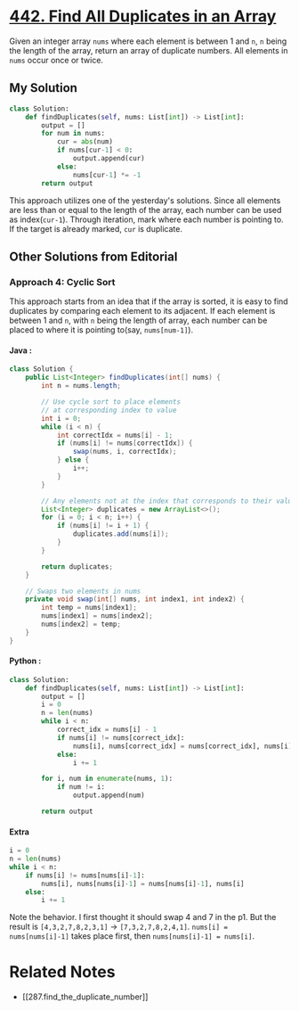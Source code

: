 # [442. Find All Duplicates in an Array](https://leetcode.com/problems/find-all-duplicates-in-an-array/?envType=daily-question&envId=2024-03-25)

Given an integer array `nums` where each element is between 1 and `n`, `n` being the length of the array, return an array of duplicate numbers. All elements in `nums` occur once or twice.

## My Solution

```python
class Solution:
    def findDuplicates(self, nums: List[int]) -> List[int]:
        output = []
        for num in nums:
            cur = abs(num)
            if nums[cur-1] < 0:
                output.append(cur)
            else:
                nums[cur-1] *= -1
        return output
```

This approach utilizes one of the yesterday's solutions. Since all elements are less than or equal to the length of the array, each number can be used as index(`cur-1`).  Through iteration, mark where each number is pointing to. If the target is already marked, `cur` is duplicate.

## Other Solutions from Editorial

### Approach 4: Cyclic Sort

This approach starts from an idea that if the array is sorted, it is easy to find duplicates by comparing each element to its adjacent. If each element is between 1 and `n`, with `n` being the length of array, each number can be placed to where it is pointing to(say, `nums[num-1]`).

#### Java :

```java
class Solution {
    public List<Integer> findDuplicates(int[] nums) {
        int n = nums.length;

        // Use cycle sort to place elements
        // at corresponding index to value
        int i = 0;
        while (i < n) {
            int correctIdx = nums[i] - 1;
            if (nums[i] != nums[correctIdx]) {
                swap(nums, i, correctIdx);
            } else {
				i++;
			}
        }

        // Any elements not at the index that corresponds to their value are duplicates
        List<Integer> duplicates = new ArrayList<>();
        for (i = 0; i < n; i++) {
            if (nums[i] != i + 1) {
                duplicates.add(nums[i]);
            }
        }

        return duplicates;
    }

    // Swaps two elements in nums
    private void swap(int[] nums, int index1, int index2) {
        int temp = nums[index1];
        nums[index1] = nums[index2];
        nums[index2] = temp;
    }
}
```

#### Python :

```python
class Solution:
    def findDuplicates(self, nums: List[int]) -> List[int]:
        output = []
        i = 0
        n = len(nums)
        while i < n:
            correct_idx = nums[i] - 1
            if nums[i] != nums[correct_idx]:
                nums[i], nums[correct_idx] = nums[correct_idx], nums[i]
            else:
                i += 1

        for i, num in enumerate(nums, 1):
            if num != i:
                output.append(num)

        return output
```

#### Extra

```python
i = 0
n = len(nums)
while i < n:
	if nums[i] != nums[nums[i]-1]:
		nums[i], nums[nums[i]-1] = nums[nums[i]-1], nums[i]
	else:
		i += 1
```
Note the behavior. I first thought it should swap 4 and 7 in the p1. But the result is `[4,3,2,7,8,2,3,1]` → `[7,3,2,7,8,2,4,1]`. `nums[i] = nums[nums[i]-1]` takes place first, then `nums[nums[i]-1] = nums[i]`. 

# Related Notes
- [[287.find_the_duplicate_number]]